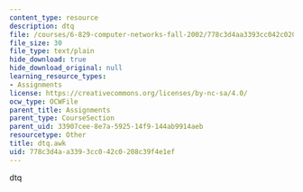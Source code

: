 ```yaml
---
content_type: resource
description: dtq
file: /courses/6-829-computer-networks-fall-2002/778c3d4aa3393cc042c0208c39f4e1ef_dtq.awk
file_size: 30
file_type: text/plain
hide_download: true
hide_download_original: null
learning_resource_types:
- Assignments
license: https://creativecommons.org/licenses/by-nc-sa/4.0/
ocw_type: OCWFile
parent_title: Assignments
parent_type: CourseSection
parent_uid: 33907cee-8e7a-5925-14f9-144ab9914aeb
resourcetype: Other
title: dtq.awk
uid: 778c3d4a-a339-3cc0-42c0-208c39f4e1ef
---
```

dtq